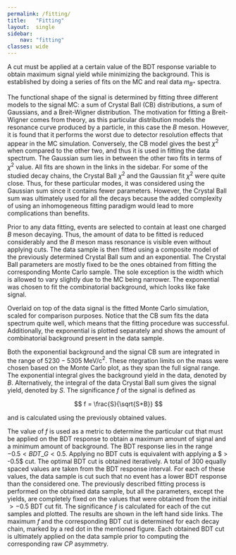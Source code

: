 ```yaml
---
permalink: /fitting/
title:   "Fitting"
layout:  single
sidebar:
    nav: "fitting"
classes: wide
---
```


A cut must be applied at a certain value of the BDT response variable to obtain maximum signal yield while minimizing the background. This is established by doing a series of fits on the MC and real data $m_{B^+}$ spectra.

The functional shape of the signal is determined by fitting three different models to the signal MC: a sum of Crystal Ball (CB) distributions, a sum of Gaussians, and a Breit-Wigner distribution. The motivation for fitting a Breit-Wigner comes from theory, as this particular distribution models the resonance curve produced by a particle, in this case the $B$ meson. However, it is found that it performs the worst due to detector resolution effects that appear in the MC simulation. Conversely, the CB model gives the best $\chi^2$ when compared to the other two, and thus it is used in fitting the data spectrum. The Gaussian sum lies in between the other two fits in terms of $\chi^2$ value. All fits are shown in the links in the sidebar. For some of the studied decay chains, the Crystal Ball $\chi^2$ and the Gaussian fit $\chi^2$ were quite close. Thus, for these particular modes, it was considered using the Gaussian sum since it contains fewer parameters. However, the Crystal Ball sum was ultimately used for all the decays because the added complexity of using an inhomogeneous fitting paradigm would lead to more complications than benefits.

Prior to any data fitting, events are selected to contain at least one charged $B$ meson decaying. Thus, the amount of data to be fitted is reduced considerably and the $B$ meson mass resonance is visible even without applying cuts. The data sample is then fitted using a composite model of the previously determined Crystal Ball sum and an exponential. The Crystal Ball parameters are mostly fixed to be the ones obtained from fitting the corresponding Monte Carlo sample. The sole exception is the width which is allowed to vary slightly due to the MC being narrower. The exponential was chosen to fit the combinatorial background, which looks like fake signal.

Overlaid on top of the data signal is the fitted Monte Carlo simulation, scaled for comparison purposes. Notice that the CB sum fits the data spectrum quite well, which means that the fitting procedure was successful.  Additionally, the exponential is plotted separately and shows the amount of combinatorial background present in the data sample.

Both the exponential background and the signal CB sum are integrated in the range of $5230-5305$ MeV/c$^2$. These ntegration limits on the mass were chosen based on the Monte Carlo plot, as they span the full signal range. The exponential integral gives the background yield in the data, denoted by $B$. Alternatively, the integral of the data Crystal Ball sum gives the signal yield, denoted by $S$. The significance $f$ of the signal is defined as

$$
    f = \frac{S}{\sqrt{S+B}}
$$

and is calculated using the previously obtained values.

The value of $f$ is used as a metric to determine the particular cut that must be applied on the BDT response to obtain a maximum amount of signal and a minimum amount of background. The BDT response lies in the range $-0.5 < BDT\_G < 0.5$. Applying no BDT cuts is equivalent with applying a $ > -0.5$ cut. The optimal BDT cut is obtained iteratively. A total of 300 equally spaced values are taken from the BDT response interval. For each of these values, the data sample is cut such that no event has a lower BDT response than the considered one. The previously described fitting process is performed on the obtained data sample, but all the parameters, except the yields, are completely fixed on the values that were obtained from the initial $> -0.5$ BDT cut fit. The significance $f$ is calculated for each of the cut samples and plotted. The results are shown in the left hand side links. The maximum $f$ and the corresponding BDT cut is determined for each decay chain, marked by a red dot in the mentioned figure. Each obtained BDT cut is ultimately applied on the data sample prior to computing the corresponding raw $CP$ asymmetry.
